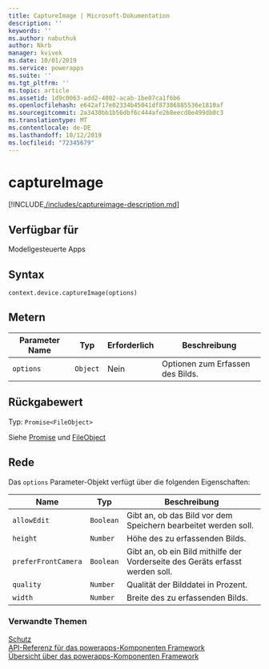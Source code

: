```yaml
---
title: CaptureImage | Microsoft-Dokumentation
description: ''
keywords: ''
ms.author: nabuthuk
author: Nkrb
manager: kvivek
ms.date: 10/01/2019
ms.service: powerapps
ms.suite: ''
ms.tgt_pltfrm: ''
ms.topic: article
ms.assetid: 1d9c0063-add2-4002-acab-1be07ca1f6b6
ms.openlocfilehash: e642af17e02334b45041df87386885536e1810af
ms.sourcegitcommit: 2a3430bb1b56dbf6c444afe2b8eecd0e499db0c3
ms.translationtype: MT
ms.contentlocale: de-DE
ms.lasthandoff: 10/12/2019
ms.locfileid: "72345679"
---
```

# <a name="captureimage"></a>captureImage

[!INCLUDE[./includes/captureimage-description.md](./includes/captureimage-description.md)]

## <a name="available-for"></a>Verfügbar für 

Modellgesteuerte Apps

## <a name="syntax"></a>Syntax

`context.device.captureImage(options)`

## <a name="parameters"></a>Metern

| Parameter Name|Typ|Erforderlich|Beschreibung|
| ------------- |----|--------|-----------|
|`options`|`Object`|Nein|Optionen zum Erfassen des Bilds.|

## <a name="return-value"></a>Rückgabewert

Typ: `Promise<FileObject>`

Siehe [Promise](https://developer.mozilla.org/docs/Web/JavaScript/reference/Global_Objects/Promise) und [FileObject](../fileobject.md)

## <a name="remarks"></a>Rede

Das `options` Parameter-Objekt verfügt über die folgenden Eigenschaften:

|Name|Typ|Beschreibung|
| ---|----|-----------|
|`allowEdit`|`Boolean`|Gibt an, ob das Bild vor dem Speichern bearbeitet werden soll.|
|`height`|`Number`|Höhe des zu erfassenden Bilds.|
|`preferFrontCamera`|`Boolean`|Gibt an, ob ein Bild mithilfe der Vorderseite des Geräts erfasst werden soll.|
|`quality`|`Number`|Qualität der Bilddatei in Prozent.|
|`width`|`Number`|Breite des zu erfassenden Bilds.|


### <a name="related-topics"></a>Verwandte Themen

[Schutz](../device.md)<br/>
[API-Referenz für das powerapps-Komponenten Framework](../../reference/index.md)<br/>
[Übersicht über das powerapps-Komponenten Framework](../../overview.md)